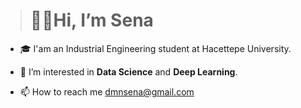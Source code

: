 > # 👋🏻Hi, I’m Sena
- 🎓 I'am an Industrial Engineering student at Hacettepe University.
- 👀 I’m interested in **Data Science** and **Deep Learning**.

 - 📫 How to reach me dmnsena@gmail.com

<!---
senadumann/senadumann is a ✨ special ✨ repository because its `README.md` (this file) appears on your GitHub profile.
You can click the Preview link to take a look at your changes.
--->
